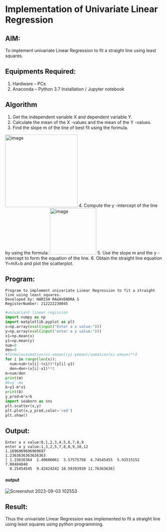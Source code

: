 # Implementation of Univariate Linear Regression
## AIM:
To implement univariate Linear Regression to fit a straight line using least squares.

## Equipments Required:
1. Hardware – PCs
2. Anaconda – Python 3.7 Installation / Jupyter notebook

## Algorithm
1. Get the independent variable X and dependent variable Y.
2. Calculate the mean of the X -values and the mean of the Y -values.
3. Find the slope m of the line of best fit using the formula. 
<img width="231" alt="image" src="https://user-images.githubusercontent.com/93026020/192078527-b3b5ee3e-992f-46c4-865b-3b7ce4ac54ad.png">
4. Compute the y -intercept of the line by using the formula:
<img width="148" alt="image" src="https://user-images.githubusercontent.com/93026020/192078545-79d70b90-7e9d-4b85-9f8b-9d7548a4c5a4.png">
5. Use the slope m and the y -intercept to form the equation of the line.
6. Obtain the straight line equation Y=mX+b and plot the scatterplot.

## Program:
```
Program to implement univariate Linear Regression to fit a straight line using least squares.
Developed by: HARISH RAGAVENDRA S
RegisterNumber: 212222230045
```
```PYTHON
#univariant linear regission
import numpy as np
import matplotlib.pyplot as plt
x=np.array(eval(input("Enter a x value:")))
y=np.array(eval(input("enter a y value:")))
x1=np.mean(x)
y1=np.mean(y)
num=0
den=0
#formula=sumation(xi-xmean)(yi-ymean)/sumation(xi-xmean)**2
for i in range(len(x)):
  num=num+(x[i]-(x1))*(y[i]-y1)
  den=den+(x[i]-x1)**2
m=num/den
print(m)
#b=y`-mx`
b=y1-m*x1
print(b)
y_pred=m*x+b
import seaborn as sns
plt.scatter(x,y)
plt.plot(x,y_pred,color='red')
plt.show()
```
## Output:
```
Enter a x value:0,1,2,3,4,5,6,7,8,9
enter a y value:1,3,2,5,7,8,8,9,10,12
1.1696969696969697
1.2363636363636363
[ 1.23636364  2.40606061  3.57575758  4.74545455  5.91515152  7.08484848
  8.25454545  9.42424242 10.59393939 11.76363636]
```
#### output
![Screenshot 2023-09-03 102553](https://github.com/BaskaranV15/Find-the-best-fit-line-using-Least-Squares-Method/assets/118703522/6cdf3a7b-736f-4822-8c91-1d85c34904e9)

## Result:
Thus the univariate Linear Regression was implemented to fit a straight line using least squares using python programming.
